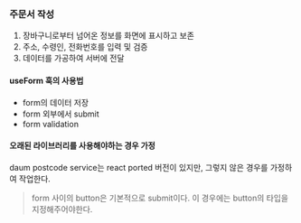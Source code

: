 ### 주문서 작성
1. 장바구니로부터 넘어온 정보를 화면에 표시하고 보존
2. 주소, 수령인, 전화번호를 입력 및 검증
3. 데이터를  가공하여 서버에 전달  

#### useForm 훅의 사용법
- form의 데이터 저장
- form 외부에서 submit
- form validation

#### 오래된 라이브러리를 사용해야하는 경우 가정
daum postcode service는 react ported 버전이 있지만, 그렇지 않은 경우를 가정하여 작업한다.  

> form 사이의 button은 기본적으로 submit이다. 이 경우에는 button의 타입을 지정해주어야한다.